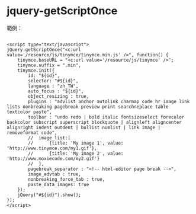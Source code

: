 # jquery-getScriptOnce
範例：
<pre>
<code>
&lt;script type="text/javascript"&gt;
jQuery.getScriptOnce("&lt;c:url value='/resource/js/tinymce/tinymce.min.js' /&gt;", function() {
	tinymce.baseURL = "&lt;c:url value='/resource/js/tinymce' /&gt;";
	tinymce.suffix = ".min",
	tinymce.init({
		id: "${id}",
		selector: "#${id}",
		language : "zh_TW",
		auto_focus : "${id}",
		object_resizing : true,
		plugins : "advlist anchor autolink charmap code hr image link lists nonbreaking pagebreak preview print searchreplace table textcolor paste",
		toolbar : "undo redo | bold italic fontsizeselect forecolor backcolor subscript superscript blockquote | alignleft aligncenter alignright indent outdent | bullist numlist | link image | removeformat code",
		//	image_list:[
		//		{title: 'My image 1', value: 'http://www.tinymce.com/my1.gif'},
		//		{title: 'My image 2', value: 'http://www.moxiecode.com/my2.gif'}
		//	],
		pagebreak_separator : "&lt;!-- html-editor page break --&gt;",
		image_advtab : true,
		nonbreaking_force_tab : true,
		paste_data_images: true
	});
	jQuery("#${id}").show();
});
&lt;/script&gt;
</code>
</pre>